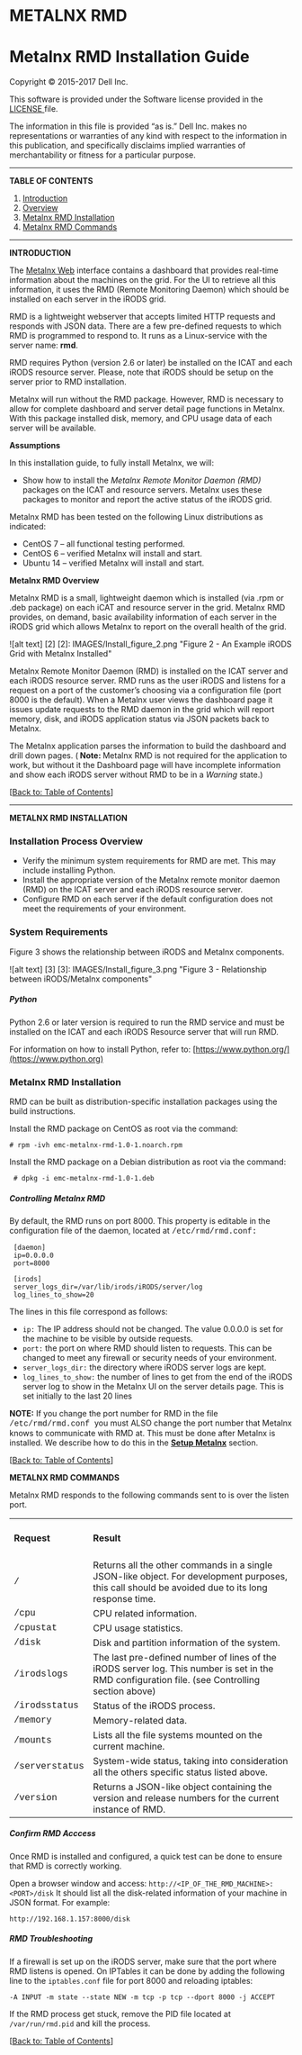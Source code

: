 METALNX RMD
===========

Metalnx RMD Installation Guide
==============================

Copyright © 2015-2017 Dell Inc.

This software is provided under the Software license provided in the <a href="LICENSE"> LICENSE </a> file.

The information in this file is provided “as is.” Dell Inc. makes no representations or warranties of any kind with respect to the information in this publication, and specifically disclaims implied warranties of merchantability or fitness for a particular purpose. 

-------------------------------- 

<a name="TOC"></a>
__TABLE OF CONTENTS__

1. [Introduction](#introduction)
2. [Overview](#metalnx_RMD_overview)
3. [Metalnx RMD Installation](#metalnx_RMD_installation)
4. [Metalnx RMD Commands](#metalnx_RMD_commands)

----------------------------------

<a name="introduction"></a>
__INTRODUCTION__ 

The [Metalnx Web][metalnx_web_github_repo] interface contains a dashboard that provides real-time information about the machines on the grid. For the UI to retrieve all this information, it uses the RMD (Remote Monitoring Daemon) which should be installed on each server in the iRODS grid.

RMD is a lightweight webserver that accepts limited HTTP requests and responds with JSON data. There are a few pre-defined requests to which RMD is programmed to respond to. It runs as a Linux-service with the server name:  **rmd**.

RMD requires Python (version 2.6 or later) be installed on the ICAT and each iRODS resource server.  Please, note that iRODS should be setup on the server prior to RMD installation.

Metalnx will run without the RMD package. However, RMD is necessary to allow for complete dashboard and server detail page functions in Metalnx. With this package installed disk, memory, and CPU usage data of each server will be available.

__Assumptions__

In this installation guide, to fully install Metalnx, we will:

- Show how to install the _Metalnx Remote Monitor Daemon (RMD)_ packages on the ICAT and resource servers.  Metalnx uses these packages to monitor and report the active status of the iRODS grid.

Metalnx RMD has been tested on the following Linux distributions as indicated:

- CentOS 7 – all functional testing performed.
- CentOS 6 – verified Metalnx will install and start.
- Ubuntu 14 – verified Metalnx will install and start.

<a name="metalnx_RMD_overview"></a>
__Metalnx RMD Overview__

Metalnx RMD is a small, lightweight daemon which is installed (via .rpm or .deb package) on each iCAT and resource server in the grid.  Metalnx RMD provides, on demand, basic availability information of each server in the iRODS grid which allows Metalnx to report on the overall health of the grid.  

![alt text] [2]
[2]: IMAGES/Install_figure_2.png "Figure 2 - An Example iRODS Grid with Metalnx Installed"

Metalnx Remote Monitor Daemon (RMD) is installed on the ICAT server and each iRODS resource server.  RMD runs as the user iRODS and listens for a request on a port of the customer’s choosing via a configuration file (port 8000 is the default).  When a Metalnx user views the dashboard page it issues update requests to the RMD daemon in the grid which will report memory, disk, and iRODS application status via JSON packets back to Metalnx.  

The Metalnx application parses the information to build the dashboard and drill down pages.  (<strong> Note: </strong> Metalnx RMD is not required for the application to work, but without it the Dashboard page will have incomplete information and show each iRODS server without RMD to be in a <em> Warning </em> state.) </li>
 
[[Back to: Table of Contents](#TOC)]

----------
<a name="metalnx_RMD_installation"></a>
__METALNX RMD INSTALLATION__ 

### Installation Process Overview ###

- Verify the minimum system requirements for RMD are met.  This may include installing Python.
- Install the appropriate version of the Metalnx remote monitor daemon (RMD) on the ICAT server and each iRODS resource server.
- Configure RMD on each server if the default configuration does not meet the requirements of your environment.

### System Requirements ###

Figure 3 shows the relationship between iRODS and Metalnx components.

![alt text] [3]
[3]: IMAGES/Install_figure_3.png "Figure 3 - Relationship between iRODS/Metalnx components"

##### Python #####

Python 2.6 or later version is required to run the RMD service and must be installed on the ICAT and each iRODS Resource server that will run RMD.

For information on how to install Python, refer to:  [https://www.python.org/](https://www.python.org)

<a name="metalnx_RMD_installation"></a>
### Metalnx RMD Installation ###

RMD can be built as distribution-specific installation packages using the build instructions. 

Install the RMD package on CentOS as root via the command:

 	# rpm -ivh emc-metalnx-rmd-1.0-1.noarch.rpm

Install the RMD package on a Debian distribution as root via the command:

	 # dpkg -i emc-metalnx-rmd-1.0-1.deb

##### Controlling Metalnx RMD #####

By default, the RMD runs on port 8000. This property is editable in the configuration file of the daemon, located at <span style="font-family: Courier New;">  /etc/rmd/rmd.conf: </span> 

     [daemon]
     ip=0.0.0.0
     port=8000
    
     [irods]
     server_logs_dir=/var/lib/irods/iRODS/server/log
     log_lines_to_show=20

The lines in this file correspond as follows:

- `ip:` The IP address should not be changed. The value <span style="font-family: Courier New'"> 0.0.0.0 </span> is set for the machine to be visible by outside requests.
- `port:` the port on where RMD should listen to requests. This can be changed to meet any firewall or security needs of your environment.
-  `server_logs_dir:` the directory where iRODS server logs are kept.
-  `log_lines_to_show:` the number of lines to get from the end of the iRODS server log to show in the Metalnx UI on the server details page. This is set initially to the last 20 lines

**NOTE:** If you change the port number for RMD in the file <span style="font-family: Courier New;">  /etc/rmd/rmd.conf </span> you must ALSO change the port number that Metalnx knows to communicate with RMD at.  This must be done after Metalnx is installed.  We describe how to do this in the **[Setup Metalnx](#setup_metalnx)** section.

[[Back to: Table of Contents](#TOC)]

<a name="metalnx_RMD_commands"></a>
__METALNX RMD COMMANDS__

Metalnx RMD responds to the following commands sent to is over the listen port.


<table>
	<tr>
		<td><h4>Request</td><td><h4>Result</td>
	<tr>
		<td><span style="font-family: Courier New;"> / </span></td>
		<td> Returns all the other commands in a single JSON-like object. For development purposes, this call should be avoided due to its long response time. </td>
	<tr>
		<td><span style="font-family: Courier New;"> /cpu </span></td>
		<td> CPU related information. </td>
	<tr>
		<td><span style="font-family: Courier New;">/cpustat</span></td>
		<td> CPU usage statistics. </td>
	<tr>
		<td><span style="font-family: Courier New;">/disk </span></td>
		<td> Disk and partition information of the system. </td>
	<tr>
		<td> <span style="font-family: Courier New;">/irodslogs </span></td>
		<td> The last pre-defined number of lines of the iRODS server log. This number is set in the RMD configuration file. (see Controlling section above) </td>
	<tr>
		<td> <span style="font-family: Courier New;">/irodsstatus </span></td>
		<td> Status of the iRODS process. </td>
	<tr>
		<td><span style="font-family: Courier New;">/memory </span></td>
		<td> Memory-related data. </td>
	<tr>
		<td> <span style="font-family: Courier New;">/mounts </span></td>
		<td> Lists all the file systems mounted on the current machine. </td>
	<tr>
		<td> <span style="font-family: Courier New;">/serverstatus </span></td>
		<td> System-wide status, taking into consideration all the others specific status listed above. </td>
	<tr>
		<td> <span style="font-family: Courier New;">/version </span></td>
		<td> Returns a JSON-like object containing the version and release numbers for the current instance of RMD. </td>
</table>

##### Confirm RMD Acccess #####

Once RMD is installed and configured, a quick test can be done to ensure that RMD is correctly working. 

Open a browser window and access: `http://<IP_OF_THE_RMD_MACHINE>:<PORT>/disk`
It should list all the disk-related information of your machine in JSON format.  For example:

    http://192.168.1.157:8000/disk

##### RMD Troubleshooting #####

If a firewall is set up on the iRODS server, make sure that the port where RMD listens is opened. On IPTables it can be done by adding the following line to the `iptables.conf` file for port 8000 and reloading iptables:

 	-A INPUT -m state --state NEW -m tcp -p tcp --dport 8000 -j ACCEPT

If the RMD process get stuck, remove the PID file located at `/var/run/rmd.pid` and kill the process.

[[Back to: Table of Contents](#TOC)]

[metalnx_web_github_repo]: https://github.com/sgworth/metalnx-web







